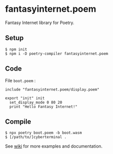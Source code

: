 fantasyinternet.poem
====================
Fantasy Internet library for Poetry.

Setup
-----
    $ npm init
    $ npm i -D poetry-compiler fantasyinternet.poem

Code
----
File `boot.poem` :

    include "fantasyinternet.poem/display.poem"

    export "init" init
      set_display_mode 0 80 20
      print "Hello Fantasy Internet!"

Compile
-------
    $ npx poetry boot.poem -b boot.wasm
    $ [/path/to/]cyberterminal .

See [wiki](https://github.com/FantasyInternet/fantasyinternet.poem/wiki) for more examples and documentation.
